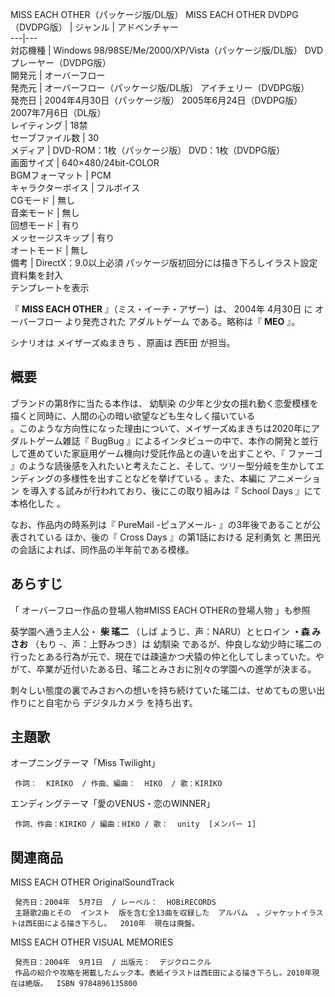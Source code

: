 MISS EACH OTHER（パッケージ版/DL版）  MISS EACH OTHER DVDPG（DVDPG版）  |  ジャンル  |  アドベンチャー   
---|---  
対応機種  |  Windows 98/98SE/Me/2000/XP/Vista（パッケージ版/DL版）  DVDプレーヤー（DVDPG版）   
開発元  |  オーバーフロー   
発売元  |  オーバーフロー（パッケージ版/DL版）  アイチェリー（DVDPG版）   
発売日  |  2004年4月30日（パッケージ版）  2005年6月24日（DVDPG版）  2007年7月6日（DL版）   
レイティング  |  18禁   
セーブファイル数  |  30   
メディア  |  DVD-ROM：1枚（パッケージ版）  DVD：1枚（DVDPG版）   
画面サイズ  |  640×480/24bit-COLOR   
BGMフォーマット  |  PCM   
キャラクターボイス  |  フルボイス   
CGモード  |  無し   
音楽モード  |  無し   
回想モード  |  有り   
メッセージスキップ  |  有り   
オートモード  |  無し   
備考  |  DirectX：9.0以上必須  パッケージ版初回分には描き下ろしイラスト設定資料集を封入   
テンプレートを表示  
  
『 **MISS EACH OTHER** 』（ミス・イーチ・アザー）は、  2004年  4月30日  に  オーバーフロー  より発売された
アダルトゲーム  である。略称は『 **MEO** 』。

シナリオは  メイザーズぬまきち  、原画は  西E田  が担当。

##  概要  

ブランドの第8作に当たる本作は、  幼馴染  の少年と少女の揺れ動く恋愛模様を描くと同時に、人間の心の暗い欲望なども生々しく描いている  
。このような方向性になった理由について、メイザーズぬまきちは2020年にアダルトゲーム雑誌『  BugBug
』によるインタビューの中で、本作の開発と並行して進めていた家庭用ゲーム機向け受託作品との違いを出すことや、『  ファーゴ
』のような読後感を入れたいと考えたこと、そして、ツリー型分岐を生かしてエンディングの多様性を出すことなどを挙げている    。また、本編に
アニメーション  を導入する試みが行われており、後にこの取り組みは『  School Days  』にて本格化した    。

なお、作品内の時系列は『  PureMail -ピュアメール-  』の3年後であることが公表されている    ほか、後の『  Cross Days
』の第1話における  足利勇気  と  黒田光  の会話によれば、同作品の半年前である模様。

##  あらすじ  

「  オーバーフロー作品の登場人物#MISS EACH OTHERの登場人物  」も参照

葵学園へ通う主人公・ **柴 瑤二** （しば ようじ、声：NARU）とヒロイン **・森 みさお** （もり -、声：上野みつき）は  幼馴染
であるが、仲良しな幼少時に瑤二の行ったとある行為が元で、現在では疎遠かつ犬猿の仲と化してしまっていた。やがて、卒業が近付いたある日、瑤二とみさおに別々の学園への進学が決まる。

刺々しい態度の裏でみさおへの想いを持ち続けていた瑤二は、せめてもの思い出作りにと自宅から  デジタルカメラ  を持ち出す。

##  主題歌  

オープニングテーマ「Miss Twilight」

     作詞：  KIRIKO  / 作曲、編曲：  HIKO  / 歌：KIRIKO 
エンディングテーマ「愛のVENUS・恋のWINNER」

     作詞、作曲：KIRIKO / 編曲：HIKO / 歌：  unity  [メンバー 1] 

##  関連商品  

MISS EACH OTHER OriginalSoundTrack

     発売日：2004年  5月7日  / レーベル：  HOBiRECORDS 
     主題歌2曲とその  インスト  版を含む全13曲を収録した  アルバム  。ジャケットイラストは西E田による描き下ろし。  2010年  現在は廃盤。 
MISS EACH OTHER VISUAL MEMORIES

     発売日：2004年  9月1日  / 出版元：  デジクロニクル 
     作品の紹介や攻略を掲載したムック本。表紙イラストは西E田による描き下ろし。2010年現在は絶版。  ISBN 9784896135800 

